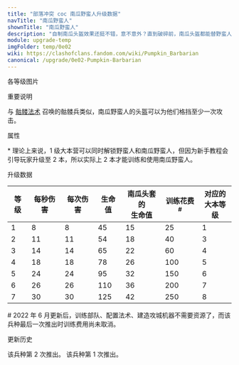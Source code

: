 ```yaml
---
title: "部落冲突 coc 南瓜野蛮人升级数据"
navTitle: "南瓜野蛮人"
shownTitle: "南瓜野蛮人"
description: "自制南瓜头盔效果还挺不错，意不意外？直到破碎前，南瓜头盔都能替野蛮人承受伤害。"
module: upgrade-temp
imgFolder: temp/0e02
wiki: https://clashofclans.fandom.com/wiki/Pumpkin_Barbarian
canonical: /upgrade/0e02-Pumpkin-Barbarian
---
```


<UnitInfo :folder="$frontmatter.imgFolder" imgSrc="Pumpkin_Barbarian_info.png" :imgAlt="$frontmatter.navTitle" :description="$frontmatter.description" :isSmallImg="true" />

<SmallTitle>各等级图片</SmallTitle>

<Panel>
    <UnitImgGroup :folder="$frontmatter.imgFolder">
        <UnitImg imgTitle="1 - 2级" imgSrc="Pumpkin_Barbarian1.png" />
        <UnitImg imgTitle="3 - 4级" imgSrc="Pumpkin_Barbarian3.png" />
        <UnitImg imgTitle="5级" imgSrc="Pumpkin_Barbarian5.png" />
        <UnitImg imgTitle="6级" imgSrc="Pumpkin_Barbarian6.png" />
        <UnitImg imgTitle="7级" imgSrc="Pumpkin_Barbarian7.png" />
    </UnitImgGroup>
</Panel>

<SmallTitle>重要说明</SmallTitle>

与 [骷髅法术](/upgrade/0183-Skeleton-Spell) 召唤的骷髅兵类似，南瓜野蛮人的头盔可以为他们格挡至少一次攻击。

<SmallTitle>属性</SmallTitle>

<UnitProperties>
    <UnitProperty pKey="攻击偏好" pValue="无" />
    <UnitProperty pKey="伤害类型" pValue="单体伤害" />
    <UnitProperty pKey="攻击的目标" pValue="仅地面目标" />
    <UnitProperty pKey="占据人口" pValue="1" />
    <UnitProperty pKey="移动速度" pValue="2 格/秒" />
    <UnitProperty pKey="攻击速度" pValue="1 秒/次" />
    <UnitProperty pKey="攻击距离" pValue="0.4 格" />
    <UnitProperty pKey="所需训练营等级" pValue="1" />
    <UnitProperty pKey="所需大本等级" pValue="1<sup>*</sup>" />
    <UnitProperty pKey="训练时间" pValue="5" trainingSystem="legacy" />
</UnitProperties>

\* 理论上来说，1 级大本营可以同时解锁野蛮人和南瓜野蛮人，但因为新手教程会引导玩家升级至 2 本，所以实际上 2 本才能训练和使用南瓜野蛮人。

<SmallTitle>升级数据</SmallTitle>

<script setup>
const tableExtraInfo = [
    {
        "column": 5,
        "type": "trainingCost",
        "icon": "Elixir"
    }
];
</script>

<UnitTable :tableExtraInfo="tableExtraInfo">

| 等级 | 每秒伤害 | 每次伤害 | 生命值 |南瓜头套的<br>生命值|训练花费<sup>#</sup>|对应的<br>大本等级|
| ---- |  ----   |  ----   |   ---  |        ---       |        ---         |       ---      |
|   1  |    8    |    8    |    45  |         15       |         25         |        1       |
|   2  |   11    |   11    |    54  |         18       |         40         |        3       |
|   3  |   14    |   14    |    65  |         22       |         60         |        4       |
|   4  |   18    |   18    |    78  |         26       |        100         |        5       |
|   5  |   24    |   24    |    95  |         32       |        150         |        6       |
|   6  |   26    |   26    |   110  |         36       |        200         |        7       |
|   7  |   30    |   30    |   125  |         42       |        250         |        8       |
</UnitTable>

\# 2022 年 6 月更新后，训练部队、配置法术、建造攻城机器不需要资源了，而该兵种最后一次推出时训练费用尚未取消。

<SmallTitle>更新历史</SmallTitle>

<Timeline>
    <TimelineItem date="2021/10">
        <TimelineRow>该兵种第 2 次推出。</TimelineRow>
    </TimelineItem>
    <TimelineItem date="2017/10">
        <TimelineRow>该兵种第 1 次推出。</TimelineRow>
    </TimelineItem>
    <TimelineItem :historyBottom="true" />
</Timeline>